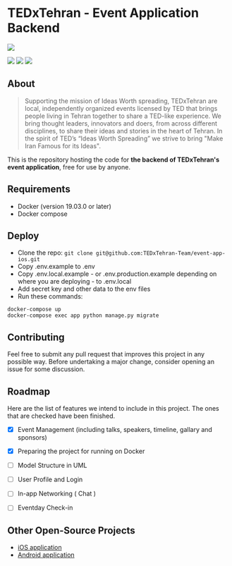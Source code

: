 # TEDxTehran - Event Application Backend

![](https://upload.wikimedia.org/wikipedia/commons/b/b9/TEDxTehran.png)

![](https://img.shields.io/github/stars/TEDxTehran-Team/event-app-core) ![](https://img.shields.io/github/forks/TEDxTehran-Team/event-app-core) ![](https://img.shields.io/github/issues/TEDxTehran-Team/event-app-core)

## About
> Supporting the mission of Ideas Worth spreading, TEDxTehran are local, independently organized events licensed by TED that brings people living in Tehran together to share a TED-like experience. We bring thought leaders, innovators and doers, from across different disciplines, to share their ideas and stories in the heart of Tehran. In the spirit of TED’s “Ideas Worth Spreading” we strive to bring "Make Iran Famous for its Ideas".

This is the repository hosting the code for **the backend of TEDxTehran's event application**, free for use by anyone.

## Requirements
- Docker (version 19.03.0 or later)
- Docker compose

## Deploy
- Clone the repo:
`git clone git@github.com:TEDxTehran-Team/event-app-ios.git`
- Copy .env.example to .env
- Copy .env.local.example - or .env.production.example depending on where you are deploying - to .env.local
- Add secret key and other data to the env files
- Run these commands:
```shell
docker-compose up
docker-compose exec app python manage.py migrate
```

## Contributing
Feel free to submit any pull request that improves this project in any possible way. Before undertaking a major change, consider opening an issue for some discussion.

## Roadmap
Here are the list of features we intend to include in this project. The ones that are checked have been finished.

- [x] Event Management (including talks, speakers, timeline, gallary and sponsors)
- [x] Preparing the project for running on Docker
- [ ] Model Structure in UML
- [ ] User Profile and Login
- [ ] In-app Networking ( Chat )
- [ ] Eventday Check-in


## Other Open-Source Projects
- [iOS application](https://github.com/TEDxTehran-Team/event-app-ios)
- [Android application](https://github.com/TEDxTehran-Team/event-app-andoid)
